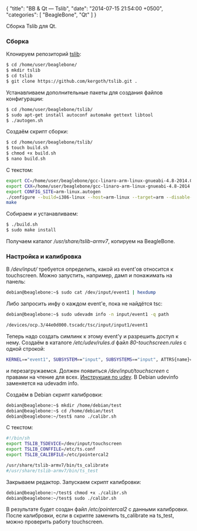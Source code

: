 {
  "title": "BB & Qt — Tslib",
  "date": "2014-07-15 21:54:00 +0500",
  "categories": [ "BeagleBone", "Qt" ]
}

Сборка Tslib для Qt.
<!-- more -->

### Сборка

Клонируем репозиторий [tslib](https://github.com/kergoth/tslib):
```bash
$ cd /home/user/beaglebone/
$ mkdir tslib
$ cd tslib
$ git clone https://github.com/kergoth/tslib.git .
```

Устанавливаем дополнительные пакеты для создания файлов конфигурации:
```bash
$ cd /home/user/beaglebone/tslib/
$ sudo apt-get install autoconf automake gettext libtool
$ ./autogen.sh
```

Создаём скрипт сборки:
```bash
$ cd /home/user/beaglebone/tslib/
$ touch build.sh
$ chmod +x build.sh
$ nano build.sh
```

С текстом:
```bash
export CC=/home/user/beaglebone/gcc-linaro-arm-linux-gnueabi-4.8-2014.03_linux/bin/arm-linux-gnueabihf-gcc
export CXX=/home/user/beaglebone/gcc-linaro-arm-linux-gnueabi-4.8-2014.03_linux/bin/arm-linux-gnueabihf-g++
export CONFIG_SITE=arm-linux.autogen
./configure --build=i386-linux --host=arm-linux --target=arm --disable-inputapi --prefix=/usr/share/tslib-armv7
make
```

Собираем и устанавливаем:
```bash
$ ./build.sh
$ sudo make install
```

Получаем каталог <i>/usr/share/tslib-armv7</i>, копируем на BeagleBone.

### Настройка и калибровка
В <i>/dev/input/</i> требуется определить, какой из event'ов относится к touchscreen.
Можно запустить, например, дамп и понажимать на панель:
```bash
debian@beaglebone:~$ sudo cat /dev/input/event1 | hexdump
```
Либо запросить инфу о каждом event'е, пока не найдётся tsc:
```bash
debian@beaglebone:~$ sudo udevadm info -n input/event1 -q path

/devices/ocp.3/44e0d000.tscadc/tsc/input/input1/event1
```

Теперь надо создать симлинк к этому event'у и разрешить доступ к нему.
Создаём в каталоге <i>/etc/udev/rules.d</i> файл <i>80-touchscreen.rules</i> с одной строкой:
```bash
KERNEL=="event1", SUBSYSTEM=="input", SUBSYSTEMS=="input", ATTRS{name}=="ti-tsc", SYMLINK+="input/touchscreen", MODE="0644"
```
и перезагружаемся. Должен появиться <i>/dev/input/touchscreen</i> с правами на чтение для всех.
<a href="http://rus-linux.net/lib.php?name=/MyLDP/sys-conf/udev.html">Инструкция по udev</a>. В Debian udevinfo заменяется на udevadm info.

Создаём в Debian скрипт калибровки:
```bash
debian@beaglebone:~$ mkdir /home/debian/test
debian@beaglebone:~$ cd /home/debian/test
debian@beaglebone:~/test$ nano ./calibr.sh
```
С текстом:
```bash
#!/bin/sh
export TSLIB_TSDEVICE=/dev/input/touchscreen
export TSLIB_CONFFILE=/etc/ts.conf
export TSLIB_CALIBFILE=/etc/pointercal2

/usr/share/tslib-armv7/bin/ts_calibrate
#/usr/share/tslib-armv7/bin/ts_test
```
Закрываем редактор. Запускаем скрипт калибровки:
```bash
debian@beaglebone:~/test$ chmod +x ./calibr.sh
debian@beaglebone:~/test$ sudo ./calibr.sh
```
В результате будет создан файл <i>/etc/pointercal2</i> с данными калибровки.
После калибровки, если в скрипте заменить ts_calibrate на ts_test, можно проверить работу touchscreen.